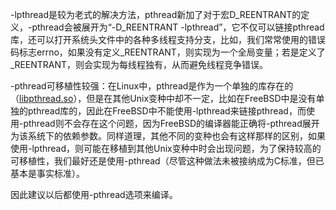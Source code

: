 -lpthread是较为老式的解决方法，pthread新加了对于宏D_REENTRANT的定义，-pthread会被展开为“-D_REENTRANT -lpthread”，它不仅可以链接pthread库，还可以打开系统头文件中的各种多线程支持分支，比如，我们常常使用的错误码标志errno，如果没有定义_REENTRANT，则实现为一个全局变量；若是定义了_REENTRANT，则会实现为每线程独有，从而避免线程竞争错误。

-pthread可移植性较强：在Linux中，pthread是作为一个单独的库存在的（[libpthread.so](https://link.zhihu.com/?target=http%3A//libpthread.so/)），但是在其他Unix变种中却不一定，比如在FreeBSD中是没有单独的pthread库的，因此在FreeBSD中不能使用-lpthread来链接pthread，而使用-pthread则不会存在这个问题，因为FreeBSD的编译器能正确将-pthread展开为该系统下的依赖参数。同样道理，其他不同的变种也会有这样那样的区别，如果使用-lpthread，则可能在移植到其他Unix变种中时会出现问题，为了保持较高的可移植性，我们最好还是使用-pthread（尽管这种做法未被接纳成为C标准，但已基本是事实标准）。

因此建议以后都使用-pthread选项来编译。
